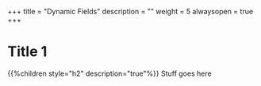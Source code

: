 +++
title = "Dynamic Fields"
description = ""
weight = 5
alwaysopen = true
+++

# Title 1 
{{%children style="h2" description="true"%}}
Stuff goes here
